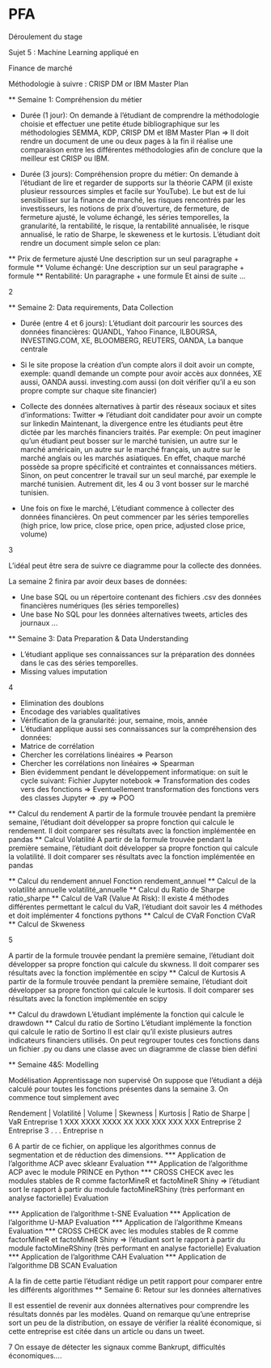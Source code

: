 # PFA
Déroulement du stage

Sujet 5 : Machine Learning appliqué en

Finance de marché

Méthodologie à suivre : CRISP DM or IBM Master Plan

** Semaine 1: Compréhension du métier
- Durée (1 jour): On demande à l’étudiant de comprendre la méthodologie choisie et
effectuer une petite étude bibliographique sur les méthodologies SEMMA, KDP,
CRISP DM et IBM Master Plan ⇒ Il doit rendre un document de une ou deux pages
à la fin il réalise une comparaison entre les différentes méthodologies afin de
conclure que la meilleur est CRISP ou IBM.

- Durée (3 jours): Compréhension propre du métier:
On demande à l’étudiant de lire et regarder de supports sur la théorie CAPM (il existe
plusieur ressources simples et facile sur YouTube). Le but est de lui sensibiliser sur
la finance de marché, les risques rencontrés par les investisseurs, les notions de prix
d’ouverture, de fermeture, de fermeture ajusté, le volume échangé, les séries
temporelles, la granularité, la rentabilité, le risque, la rentabilité annualisée, le risque
annualisé, le ratio de Sharpe, le skeweness et le kurtosis.
L’étudiant doit rendre un document simple selon ce plan:

** Prix de fermeture ajusté
Une description sur un seul paragraphe + formule
** Volume échangé:
Une description sur un seul paragraphe + formule
** Rentabilité:
Un paragraphe + une formule
Et ainsi de suite ...

2

** Semaine 2: Data requirements, Data Collection

- Durée (entre 4 et 6 jours): L’étudiant doit parcourir les sources des données
financières: QUANDL, Yahoo Finance, ILBOURSA, INVESTING.COM, XE,
BLOOMBERG, REUTERS, OANDA, La banque centrale
- Si le site propose la création d’un compte alors il doit avoir un compte, exemple:
quandl demande un compte pour avoir accès aux données, XE aussi, OANDA aussi.
investing.com aussi (on doit vérifier qu’il a eu son propre compte sur chaque site
financier)
- Collecte des données alternatives à partir des réseaux sociaux et sites
d’informations: Twitter ⇒ l’étudiant doit candidater pour avoir un compte sur linkedin
Maintenant, la divergence entre les étudiants peut être dictée par les marchés
financiers traités.
Par exemple: On peut imaginer qu’un étudiant peut bosser sur le marché tunisien, un
autre sur le marché américain, un autre sur le marché français, un autre sur le marché
anglais ou les marchés asiatiques. En effet, chaque marché possède sa propre
spécificité et contraintes et connaissances métiers.
Sinon, on peut concentrer le travail sur un seul marché, par exemple le marché
tunisien. Autrement dit, les 4 ou 3 vont bosser sur le marché tunisien.

- Une fois on fixe le marché,
L’étudiant commence à collecter des données financières. On peut commencer par
les séries temporelles (high price, low price, close price, open price, adjusted close
price, volume)

3

L’idéal peut être sera de suivre ce diagramme pour la collecte des données.

La semaine 2 finira par avoir deux bases de données:
- Une base SQL ou un répertoire contenant des fichiers .csv des données financières
numériques (les séries temporelles)
- Une base No SQL pour les données alternatives tweets, articles des journaux ...

** Semaine 3: Data Preparation & Data
Understanding
- L’étudiant applique ses connaissances sur la préparation des données dans le cas
des séries temporelles.
- Missing values imputation

4

- Elimination des doublons
- Encodage des variables qualitatives
- Vérification de la granularité: jour, semaine, mois, année
- L’étudiant applique aussi ses connaissances sur la compréhension des données:
- Matrice de corrélation
- Chercher les corrélations linéaires ⇒ Pearson
- Chercher les corrélations non linéaires ⇒ Spearman
- Bien évidemment pendant le développement informatique: on suit le cycle suivant:
Fichier Jupyter notebook ⇒ Transformation des codes vers des fonctions ⇒
Eventuellement transformation des fonctions vers des classes
Jupyter ⇒ .py ⇒ POO

** Calcul du rendement
A partir de la formule trouvée pendant la première semaine, l’étudiant doit
développer sa propre fonction qui calcule le rendement.
Il doit comparer ses résultats avec la fonction implémentée en pandas
** Calcul Volatilité
A partir de la formule trouvée pendant la première semaine, l’étudiant doit
développer sa propre fonction qui calcule la volatilité.
Il doit comparer ses résultats avec la fonction implémentée en pandas

** Calcul du rendement annuel
Fonction rendement_annuel
** Calcul de la volatilité annuelle
volatilité_annuelle
** Calcul du Ratio de Sharpe
ratio_sharpe
** Calcul de VaR (Value At Risk): Il existe 4 méthodes différentes permettant le calcul
du VaR, l’étudiant doit savoir les 4 méthodes et doit implémenter 4 fonctions pythons
** Calcul de CVaR
Fonction CVaR
** Calcul de Skweness

5

A partir de la formule trouvée pendant la première semaine, l’étudiant doit
développer sa propre fonction qui calcule du skwness.
Il doit comparer ses résultats avec la fonction implémentée en scipy
** Calcul de Kurtosis
A partir de la formule trouvée pendant la première semaine, l’étudiant doit
développer sa propre fonction qui calcule le kurtosis.
Il doit comparer ses résultats avec la fonction implémentée en scipy

** Calcul du drawdown
L’étudiant implémente la fonction qui calcule le drawdown
** Calcul du ratio de Sortino
L’étudiant implémente la fonction qui calcule le ratio de Sortino
Il est clair qu’il existe plusieurs autres indicateurs financiers utilisés.
On peut regrouper toutes ces fonctions dans un fichier .py ou dans une classe avec un
diagramme de classe bien défini

** Semaine 4&5: Modelling

Modélisation
Apprentissage non supervisé
On suppose que l’étudiant a déjà calculé pour toutes les fonctions présentes dans la
semaine 3.
On commence tout simplement avec

Rendement | Volatilité | Volume | Skewness | Kurtosis | Ratio de Sharpe | VaR
Entreprise 1 XXX XXXX XXXX XX XXX XXX XXX XXX
Entreprise 2
Entreprise 3
.
.
.
Entreprise n

6
A partir de ce fichier, on applique les algorithmes connus de segmentation et de réduction
des dimensions.
*** Application de l’algorithme ACP avec skleanr
Evaluation
*** Application de l’algorithme ACP avec le module PRINCE en Python
*** CROSS CHECK avec les modules stables de R comme factorMineR et factoMineR
Shiny ⇒ l’étudiant sort le rapport à partir du module factoMineRShiny (très performant en
analyse factorielle)
Evaluation

*** Application de l’algorithme t-SNE
Evaluation
*** Application de l’algorithme U-MAP
Evaluation
*** Application de l’algorithme Kmeans
Evaluation
*** CROSS CHECK avec les modules stables de R comme factorMineR et factoMineR
Shiny ⇒ l’étudiant sort le rapport à partir du module factoMineRShiny (très performant en
analyse factorielle)
Evaluation
*** Application de l’algorithme CAH
Evaluation
*** Application de l’algorithme DB SCAN
Evaluation

A la fin de cette partie l’étudiant rédige un petit rapport pour comparer entre les différents
algorithmes
** Semaine 6: Retour sur les données alternatives

Il est essentiel de revenir aux données alternatives pour comprendre les résultats donnés
par les modèles.
Quand on remarque qu’une entreprise sort un peu de la distribution, on essaye de vérifier la
réalité économique, si cette entreprise est citée dans un article ou dans un tweet.

7 On essaye de détecter les signaux comme Bankrupt, difficultés économiques....
